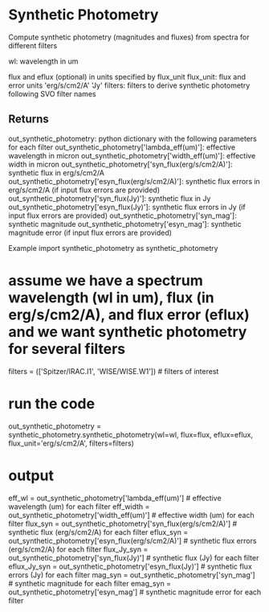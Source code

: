 # Synthetic Photometry
Compute synthetic photometry (magnitudes and fluxes) from spectra for different filters

wl: wavelength in um

flux and eflux (optional) in units specified by flux_unit
flux_unit: flux and error units
			'erg/s/cm2/A'
			'Jy'
filters: filters to derive synthetic photometry following SVO filter names 

Returns
------
out_synthetic_photometry: python dictionary with the following parameters for each filter
	out_synthetic_photometry['lambda_eff(um)']: effective wavelength in micron
	out_synthetic_photometry['width_eff(um)']: effective width in micron
	out_synthetic_photometry['syn_flux(erg/s/cm2/A)']: synthetic flux in erg/s/cm2/A
	out_synthetic_photometry['esyn_flux(erg/s/cm2/A)']: synthetic flux errors in erg/s/cm2/A (if input flux errors are provided)
	out_synthetic_photometry['syn_flux(Jy)']: synthetic flux in Jy
	out_synthetic_photometry['esyn_flux(Jy)']: synthetic flux errors in Jy (if input flux errors are provided)
	out_synthetic_photometry['syn_mag']: synthetic magnitude
	out_synthetic_photometry['esyn_mag']: synthetic magnitude error (if input flux errors are provided)

Example
import synthetic_photometry as synthetic_photometry 
# assume we have a spectrum wavelength (wl in um), flux (in erg/s/cm2/A), and flux error (eflux) and we want synthetic photometry for several filters
filters = (['Spitzer/IRAC.I1', 'WISE/WISE.W1']) # filters of interest
# run the code
out_synthetic_photometry = synthetic_photometry.synthetic_photometry(wl=wl, flux=flux, eflux=eflux, flux_unit='erg/s/cm2/A', filters=filters)
# output
eff_wl = out_synthetic_photometry['lambda_eff(um)'] # effective wavelength (um) for each filter
eff_width = out_synthetic_photometry['width_eff(um)'] # effective width (um) for each filter
flux_syn = out_synthetic_photometry['syn_flux(erg/s/cm2/A)'] # synthetic flux (erg/s/cm2/A) for each filter
eflux_syn = out_synthetic_photometry['esyn_flux(erg/s/cm2/A)'] # synthetic flux errors (erg/s/cm2/A) for each filter
flux_Jy_syn = out_synthetic_photometry['syn_flux(Jy)'] # synthetic flux (Jy) for each filter
eflux_Jy_syn = out_synthetic_photometry['esyn_flux(Jy)'] # synthetic flux errors (Jy) for each filter
mag_syn = out_synthetic_photometry['syn_mag'] # synthetic magnitude for each filter
emag_syn = out_synthetic_photometry['esyn_mag'] # synthetic magnitude error for each filter
